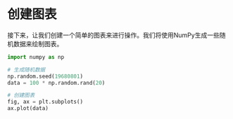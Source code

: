 # 创建图表

接下来，让我们创建一个简单的图表来进行操作。我们将使用NumPy生成一些随机数据来绘制图表。

```python
import numpy as np

# 生成随机数据
np.random.seed(19680801)
data = 100 * np.random.rand(20)

# 创建图表
fig, ax = plt.subplots()
ax.plot(data)
```
